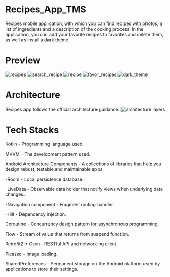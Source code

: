 # Recipes_App_TMS
Recipes mobile application, with which you can find recipes with photos, a list of ingredients and a description of the cooking process. In the application, you can add your favorite recipes to favorites and delete them, as well as install a dark theme.
# Preview
![recipes](https://github.com/IgorBr777/Recipes_App_TMS/assets/114432428/b9324c3a-0218-4515-897f-e676bebc2005)
![search_recipe](https://github.com/IgorBr777/Recipes_App_TMS/assets/114432428/7f8853d7-33be-415d-8863-07d24a9e2c7f)
![recipe](https://github.com/IgorBr777/Recipes_App_TMS/assets/114432428/74f4df4e-f6b4-413a-93dd-606f81d6d701)
![favor_recipes](https://github.com/IgorBr777/Recipes_App_TMS/assets/114432428/54ae6fd6-e296-44ba-9b6e-620a232bd00a)
![dark_theme](https://github.com/IgorBr777/Recipes_App_TMS/assets/114432428/5c88fa9b-5c68-48ae-8da0-16bd4df37d0a)
# Architecture
Recipes app follows the official architecture guidance.
![architecture layers](https://github.com/IgorBr777/Recipes_App_TMS/assets/114432428/9283d40f-f6ea-434a-a3a9-3a3ece9c245c)
# Tech Stacks
Kotlin - Programming language used.

MVVM - The development pattern used.

Android Architecture Components - A collections of libraries that help you design rebust, testable and maintainable apps.

-Room - Local persistence database.
 
-LiveData - Observable data holder that notify views when underlying data changes.

-Navigation component - Fragment routing handler.

-Hilt - Dependency injection.

Coroutine - Concurrency design pattern for asynchronous programming.

Flow - Stream of value that returns from suspend function.

Retrofit2 + Gson - RESTful API and networking client.

Picasso - Image loading.

SharedPreferences - Permanent storage on the Android platform used by applications to store their settings.
